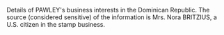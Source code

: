 Details of PAWLEY's business interests in the Dominican Republic. The source (considered sensitive) of the information is Mrs. Nora BRITZIUS, a U.S. citizen in the stamp business.